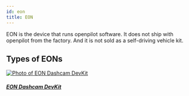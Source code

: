 ```yaml
---
id: eon
title: EON
---
```


EON is the device that runs openpilot software.  It does not ship with openpilot from the factory.  And it is not sold as a self-driving vehicle kit.

## Types of EONs

<div class="card-deck">

<div class="card">
<div class="card-image" style="background-image:url(https://dl.airtable.com/Um6cVWiSBsFU8PpX1HaA_image.png);">
  <a class="card-img-top" href="/hardware/eon/eon-dashcam-dev-kit/"><img src="https://dl.airtable.com/Um6cVWiSBsFU8PpX1HaA_image.png" alt="Photo of EON Dashcam DevKit"></a>
</div>
<div class="card-body">
<h5 class="card-title"><a href="/hardware/eon/eon-dashcam-dev-kit/">EON Dashcam DevKit</a></h5>
</div>
</div>
              </div>